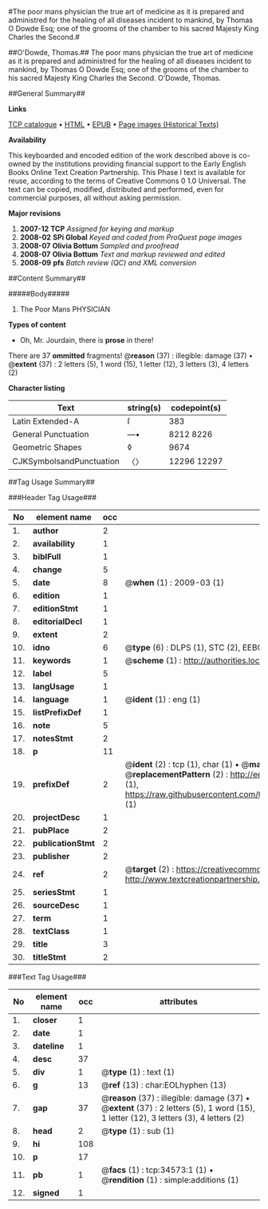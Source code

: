 #The poor mans physician the true art of medicine as it is prepared and administred for the healing of all diseases incident to mankind, by Thomas O Dowde Esq; one of the grooms of the chamber to his sacred Majesty King Charles the Second.#

##O'Dowde, Thomas.##
The poor mans physician the true art of medicine as it is prepared and administred for the healing of all diseases incident to mankind, by Thomas O Dowde Esq; one of the grooms of the chamber to his sacred Majesty King Charles the Second.
O'Dowde, Thomas.

##General Summary##

**Links**

[TCP catalogue](http://www.ota.ox.ac.uk/tcp/)  • 
[HTML](http://tei.it.ox.ac.uk/tcp/Texts-HTML/free/A53/A53204.html)  • 
[EPUB](http://tei.it.ox.ac.uk/tcp/Texts-EPUB/free/A53/A53204.epub) • 
[Page images (Historical Texts)](https://data.historicaltexts.jisc.ac.uk/view?pubId=eebo-99830123e&pageId=eebo-99830123e-34573-1)

**Availability**

This keyboarded and encoded edition of the
	       work described above is co-owned by the institutions
	       providing financial support to the Early English Books
	       Online Text Creation Partnership. This Phase I text is
	       available for reuse, according to the terms of Creative
	       Commons 0 1.0 Universal. The text can be copied,
	       modified, distributed and performed, even for
	       commercial purposes, all without asking permission.

**Major revisions**

1. __2007-12__ __TCP__ *Assigned for keying and markup*
1. __2008-02__ __SPi Global__ *Keyed and coded from ProQuest page images*
1. __2008-07__ __Olivia Bottum__ *Sampled and proofread*
1. __2008-07__ __Olivia Bottum__ *Text and markup reviewed and edited*
1. __2008-09__ __pfs__ *Batch review (QC) and XML conversion*

##Content Summary##

#####Body#####

1. The Poor Mans PHYSICIAN

**Types of content**

  * Oh, Mr. Jourdain, there is **prose** in there!

There are 37 **ommitted** fragments! 
 @__reason__ (37) : illegible: damage (37)  •  @__extent__ (37) : 2 letters (5), 1 word (15), 1 letter (12), 3 letters (3), 4 letters (2)

**Character listing**


|Text|string(s)|codepoint(s)|
|---|---|---|
|Latin Extended-A|ſ|383|
|General Punctuation|—•|8212 8226|
|Geometric Shapes|◊|9674|
|CJKSymbolsandPunctuation|〈〉|12296 12297|

##Tag Usage Summary##

###Header Tag Usage###

|No|element name|occ|attributes|
|---|---|---|---|
|1.|__author__|2||
|2.|__availability__|1||
|3.|__biblFull__|1||
|4.|__change__|5||
|5.|__date__|8| @__when__ (1) : 2009-03 (1)|
|6.|__edition__|1||
|7.|__editionStmt__|1||
|8.|__editorialDecl__|1||
|9.|__extent__|2||
|10.|__idno__|6| @__type__ (6) : DLPS (1), STC (2), EEBO-CITATION (1), PROQUEST (1), VID (1)|
|11.|__keywords__|1| @__scheme__ (1) : http://authorities.loc.gov/ (1)|
|12.|__label__|5||
|13.|__langUsage__|1||
|14.|__language__|1| @__ident__ (1) : eng (1)|
|15.|__listPrefixDef__|1||
|16.|__note__|5||
|17.|__notesStmt__|2||
|18.|__p__|11||
|19.|__prefixDef__|2| @__ident__ (2) : tcp (1), char (1)  •  @__matchPattern__ (2) : ([0-9\-]+):([0-9IVX]+) (1), (.+) (1)  •  @__replacementPattern__ (2) : http://eebo.chadwyck.com/downloadtiff?vid=$1&page=$2 (1), https://raw.githubusercontent.com/textcreationpartnership/Texts/master/tcpchars.xml#$1 (1)|
|20.|__projectDesc__|1||
|21.|__pubPlace__|2||
|22.|__publicationStmt__|2||
|23.|__publisher__|2||
|24.|__ref__|2| @__target__ (2) : https://creativecommons.org/publicdomain/zero/1.0/ (1), http://www.textcreationpartnership.org/docs/. (1)|
|25.|__seriesStmt__|1||
|26.|__sourceDesc__|1||
|27.|__term__|1||
|28.|__textClass__|1||
|29.|__title__|3||
|30.|__titleStmt__|2||


###Text Tag Usage###

|No|element name|occ|attributes|
|---|---|---|---|
|1.|__closer__|1||
|2.|__date__|1||
|3.|__dateline__|1||
|4.|__desc__|37||
|5.|__div__|1| @__type__ (1) : text (1)|
|6.|__g__|13| @__ref__ (13) : char:EOLhyphen (13)|
|7.|__gap__|37| @__reason__ (37) : illegible: damage (37)  •  @__extent__ (37) : 2 letters (5), 1 word (15), 1 letter (12), 3 letters (3), 4 letters (2)|
|8.|__head__|2| @__type__ (1) : sub (1)|
|9.|__hi__|108||
|10.|__p__|17||
|11.|__pb__|1| @__facs__ (1) : tcp:34573:1 (1)  •  @__rendition__ (1) : simple:additions (1)|
|12.|__signed__|1||
